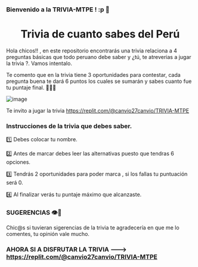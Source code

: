 ### Bienvenido a la TRIVIA-MTPE ! :p 🤩
<h1 align="center"> Trivia de cuanto sabes del Perú </h1>
Hola chicos!! , en este repositorio encontrarás una trivia relaciona a 4 preguntas básicas que todo peruano debe saber
y  ¿tú, te atreverias a jugar la trivia ?. Vamos intentalo.


Te comento que en la trivia tiene 3 oportunidades para contestar, cada pregunta buena te dará 6 puntos los cuales se sumarán
y sabes cuanto fue tu puntaje final. 🥳🥳🥳


![image](https://user-images.githubusercontent.com/113265534/190949104-a86a24a4-71cc-4e76-8bc9-944869d55859.png)

Te invito a jugar la trivia https://replit.com/@canvio27canvio/TRIVIA-MTPE

### Instrucciones de la trivia que debes saber.
1️⃣ Debes colocar tu nombre.


2️⃣ Antes de marcar debes leer las alternativas puesto que tendras 6 opciones.


3️⃣ Tendrás 2 oportunidades para poder marca , si los fallas tu puntuación será 0.

4️⃣ Al finalizar verás tu puntaje máximo que alcanzaste.

### SUGERENCIAS 👁️👀
Chic@s si tuvieran sigerencias de la trivia te agradecería en que me lo comentes, tu opinión vale mucho.

### AHORA SI A DISFRUTAR LA TRIVIA ---> https://replit.com/@canvio27canvio/TRIVIA-MTPE

